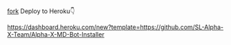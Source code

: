 [fork](https://github.com/SL-Alpha-X-Team/Alpha-X-MD-Bot-Installer/fork)
Deploy to Heroku👇

  https://dashboard.heroku.com/new?template=https://github.com/SL-Alpha-X-Team/Alpha-X-MD-Bot-Installer
